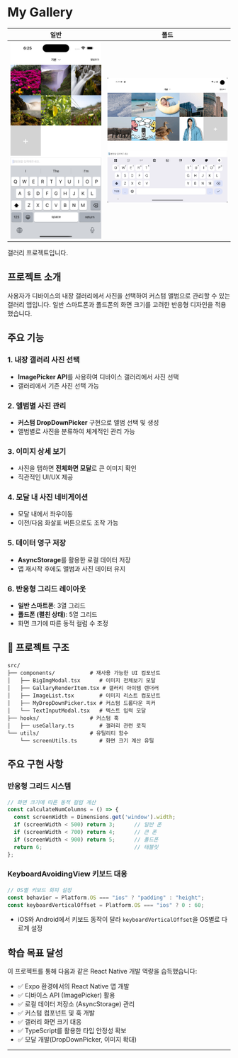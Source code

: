 

# My Gallery

| 일반 | 폴드 |
|------|------|
| <img src="./images/normal_keyboard.png" width="300" alt="일반 폰 화면"> | <img src="./images/fold_keyboard.png" width="400" alt="폴드폰 화면"> |

갤러리 프로젝트입니다.

## 프로젝트 소개

사용자가 디바이스의 내장 갤러리에서 사진을 선택하여 커스텀 앨범으로 관리할 수 있는 갤러리 앱입니다. 일반 스마트폰과 폴드폰의 화면 크기를 고려한 반응형 디자인을 적용했습니다.

## 주요 기능

### 1. 내장 갤러리 사진 선택
- **ImagePicker API**를 사용하여 디바이스 갤러리에서 사진 선택
- 갤러리에서 기존 사진 선택 가능

### 2. 앨범별 사진 관리
- **커스텀 DropDownPicker** 구현으로 앨범 선택 및 생성
- 앨범별로 사진을 분류하여 체계적인 관리 가능

### 3. 이미지 상세 보기
- 사진을 탭하면 **전체화면 모달**로 큰 이미지 확인
- 직관적인 UI/UX 제공

### 4. 모달 내 사진 네비게이션
- 모달 내에서 좌우이동
- 이전/다음 화살표 버튼으로도 조작 가능

### 5. 데이터 영구 저장
- **AsyncStorage**를 활용한 로컬 데이터 저장
- 앱 재시작 후에도 앨범과 사진 데이터 유지

### 6. 반응형 그리드 레이아웃
- **일반 스마트폰**: 3열 그리드
- **폴드폰 (펼친 상태)**: 5열 그리드
- 화면 크기에 따른 동적 컬럼 수 조정

## 📁 프로젝트 구조

```
src/
├── components/           # 재사용 가능한 UI 컴포넌트
│   ├── BigImgModal.tsx      # 이미지 전체보기 모달
│   ├── GallaryRenderItem.tsx # 갤러리 아이템 렌더러
│   ├── ImageList.tsx        # 이미지 리스트 컴포넌트
│   ├── MyDropDownPicker.tsx # 커스텀 드롭다운 피커
│   └── TextInputModal.tsx   # 텍스트 입력 모달
├── hooks/                # 커스텀 훅
│   ├── useGallary.ts        # 갤러리 관련 로직
└── utils/                # 유틸리티 함수
    └── screenUtils.ts       # 화면 크기 계산 유틸
```

## 주요 구현 사항

### 반응형 그리드 시스템
```typescript
// 화면 크기에 따른 동적 컬럼 계산
const calculateNumColumns = () => {
  const screenWidth = Dimensions.get('window').width;
  if (screenWidth < 500) return 3;      // 일반 폰
  if (screenWidth < 700) return 4;      // 큰 폰
  if (screenWidth < 900) return 5;      // 폴드폰
  return 6;                             // 태블릿
};
```

### KeyboardAvoidingView 키보드 대응
```typescript
// OS별 키보드 회피 설정
const behavior = Platform.OS === "ios" ? "padding" : "height";
const keyboardVerticalOffset = Platform.OS === "ios" ? 0 : 60;
```
- iOS와 Android에서 키보드 동작이 달라 `keyboardVerticalOffset`을 OS별로 다르게 설정

## 학습 목표 달성

이 프로젝트를 통해 다음과 같은 React Native 개발 역량을 습득했습니다:

- ✅ Expo 환경에서의 React Native 앱 개발
- ✅ 디바이스 API (ImagePicker) 활용
- ✅ 로컬 데이터 저장소 (AsyncStorage) 관리
- ✅ 커스텀 컴포넌트 및 훅 개발
- ✅ 갤러리 화면 크기 대응
- ✅ TypeScript를 활용한 타입 안정성 확보
- ✅ 모달 개발(DropDownPicker, 이미지 확대)

---